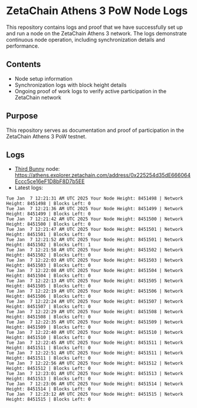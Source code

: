 # ZetaChain Athens 3 PoW Node Logs
This repository contains logs and proof that we have successfully set up and run a node on the ZetaChain Athens 3 network. The logs demonstrate continuous node operation, including synchronization details and performance.

## Contents
- Node setup information
- Synchronization logs with block height details
- Ongoing proof of work logs to verify active participation in the ZetaChain network

## Purpose
This repository serves as documentation and proof of participation in the ZetaChain Athens 3 PoW testnet.

## Logs

- [Third Bunny](https://thirdbunny.xyz/) node: https://athens.explorer.zetachain.com/address/0x225254d35dE666064Eccc5ce16eF1D8bF8D7b5EE
- Latest logs:
```
Tue Jan  7 12:21:31 AM UTC 2025 Your Node Height: 8451498 | Network Height: 8451498 | Blocks Left: 0
Tue Jan  7 12:21:36 AM UTC 2025 Your Node Height: 8451499 | Network Height: 8451499 | Blocks Left: 0
Tue Jan  7 12:21:42 AM UTC 2025 Your Node Height: 8451500 | Network Height: 8451500 | Blocks Left: 0
Tue Jan  7 12:21:47 AM UTC 2025 Your Node Height: 8451501 | Network Height: 8451501 | Blocks Left: 0
Tue Jan  7 12:21:52 AM UTC 2025 Your Node Height: 8451501 | Network Height: 8451502 | Blocks Left: 1
Tue Jan  7 12:21:58 AM UTC 2025 Your Node Height: 8451502 | Network Height: 8451502 | Blocks Left: 0
Tue Jan  7 12:22:03 AM UTC 2025 Your Node Height: 8451503 | Network Height: 8451503 | Blocks Left: 0
Tue Jan  7 12:22:08 AM UTC 2025 Your Node Height: 8451504 | Network Height: 8451504 | Blocks Left: 0
Tue Jan  7 12:22:13 AM UTC 2025 Your Node Height: 8451505 | Network Height: 8451505 | Blocks Left: 0
Tue Jan  7 12:22:19 AM UTC 2025 Your Node Height: 8451506 | Network Height: 8451506 | Blocks Left: 0
Tue Jan  7 12:22:24 AM UTC 2025 Your Node Height: 8451507 | Network Height: 8451507 | Blocks Left: 0
Tue Jan  7 12:22:29 AM UTC 2025 Your Node Height: 8451508 | Network Height: 8451508 | Blocks Left: 0
Tue Jan  7 12:22:35 AM UTC 2025 Your Node Height: 8451509 | Network Height: 8451509 | Blocks Left: 0
Tue Jan  7 12:22:40 AM UTC 2025 Your Node Height: 8451510 | Network Height: 8451510 | Blocks Left: 0
Tue Jan  7 12:22:45 AM UTC 2025 Your Node Height: 8451511 | Network Height: 8451511 | Blocks Left: 0
Tue Jan  7 12:22:51 AM UTC 2025 Your Node Height: 8451511 | Network Height: 8451511 | Blocks Left: 0
Tue Jan  7 12:22:56 AM UTC 2025 Your Node Height: 8451512 | Network Height: 8451512 | Blocks Left: 0
Tue Jan  7 12:23:01 AM UTC 2025 Your Node Height: 8451513 | Network Height: 8451513 | Blocks Left: 0
Tue Jan  7 12:23:06 AM UTC 2025 Your Node Height: 8451514 | Network Height: 8451514 | Blocks Left: 0
Tue Jan  7 12:23:12 AM UTC 2025 Your Node Height: 8451515 | Network Height: 8451515 | Blocks Left: 0
```
